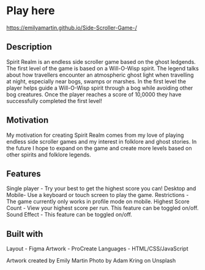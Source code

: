 # Play here 
https://emilyamartin.github.io/Side-Scroller-Game-/

## Description
Spirit Realm is an endless side scroller game based on the ghost ledgends. The first level of the game is based on a Will-O-Wisp spirit. The legend talks about how travellers encounter an atmospheric ghost light when travelling at night, especially near bogs, swamps or marshes. In the first level the player helps guide a Will-O-Wisp spirit through a bog while avoiding other bog creatures. Once the player reaches a score of 10,0000 they have successfully completed the first level!

## Motivation 
My motivation for creating Spirit Realm comes from my love of playing endless side scroller games and my interest in folklore and ghost stories. In the future I hope to expand on the game and create more levels based on other spirits and folklore legends. 

## Features 
Single player - Try your best to get the highest score you can!
Desktop and Mobile- Use a keyboard or touch screen to play the game.
Restrictions - The game currently only works in profile mode on mobile. 
Highest Score Count - View your highest score per run. This feature can be toggled on/off.
Sound Effect - This feature can be toggled on/off. 

## Built with 
Layout - Figma
Artwork - ProCreate
Languages - HTML/CSS/JavaScript 

Artwork created by Emily Martin 
Photo by Adam Kring on Unsplash
  